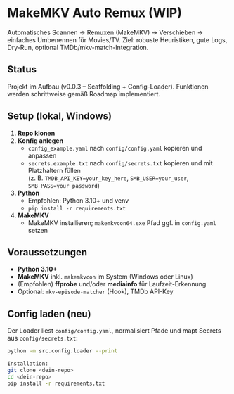 # MakeMKV Auto Remux (WIP)

Automatisches Scannen → Remuxen (MakeMKV) → Verschieben → einfaches Umbenennen für Movies/TV.
Ziel: robuste Heuristiken, gute Logs, Dry-Run, optional TMDb/mkv-match-Integration.

## Status
Projekt im Aufbau (v0.0.3 – Scaffolding + Config-Loader). Funktionen werden schrittweise gemäß Roadmap implementiert.

## Setup (lokal, Windows)
1. **Repo klonen**
2. **Konfig anlegen**
   - `config_example.yaml` nach `config/config.yaml` kopieren und anpassen
   - `secrets.example.txt` nach `config/secrets.txt` kopieren und mit Platzhaltern füllen  
     (z. B. `TMDB_API_KEY=your_key_here`, `SMB_USER=your_user`, `SMB_PASS=your_password`)
3. **Python**
   - Empfohlen: Python 3.10+ und venv
   - `pip install -r requirements.txt`
4. **MakeMKV**
   - MakeMKV installieren; `makemkvcon64.exe` Pfad ggf. in `config.yaml` setzen

## Voraussetzungen
- **Python 3.10+**
- **MakeMKV** inkl. `makemkvcon` im System (Windows oder Linux)
- (Empfohlen) **ffprobe** und/oder **mediainfo** für Laufzeit-Erkennung
- Optional: `mkv-episode-matcher` (Hook), TMDb API-Key

## Config laden (neu)
Der Loader liest `config/config.yaml`, normalisiert Pfade und mapt Secrets aus `config/secrets.txt`:
```bash
python -m src.config.loader --print

Installation:
git clone <dein-repo>
cd <dein-repo>
pip install -r requirements.txt